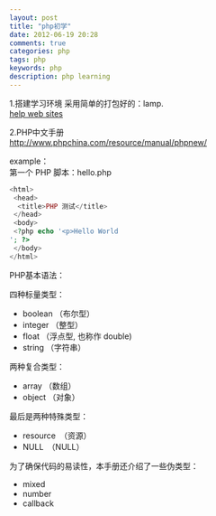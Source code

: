 ```yaml
---
layout: post
title: "php初学"
date: 2012-06-19 20:28
comments: true
categories: php
tags: php
keywords: php 
description: php learning
---
```

1.搭建学习环境 采用简单的打包好的：lamp.   
[help web sites](https://help.ubuntu.com/community/ApacheMySQLPHP#Run.2C_Stop.2C_Test.2C_And_Restart_Apache)

2.PHP中文手册   
http://www.phpchina.com/resource/manual/phpnew/   
<!--more-->
example：   
第一个 PHP 脚本：hello.php   
``` php
<html>
 <head>
  <title>PHP 测试</title>
 </head>
 <body>
 <?php echo '<p>Hello World
'; ?>
 </body>
</html>
```
PHP基本语法：   

四种标量类型：   

*    boolean （布尔型）
*    integer （整型）
*    float （浮点型, 也称作 double)
*    string （字符串） 

两种复合类型：

*    array （数组）
*    object （对象） 

最后是两种特殊类型：

*    resource　（资源）
*    NULL　（NULL） 

为了确保代码的易读性，本手册还介绍了一些伪类型：

*    mixed
*    number
*    callback 